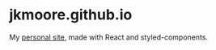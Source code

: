 # jkmoore.github.io

My [personal site](https://jkmoore.github.io), made with React and styled-components.

